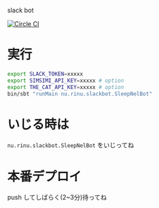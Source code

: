 slack bot

[![Circle CI](https://circleci.com/gh/rinunu/slack-bot/tree/master.svg?style=svg&circle-token=c19f01026d8a2de0cc0758cd2175391264bc7573)](https://circleci.com/gh/rinunu/slack-bot/tree/master)

# 実行
```sh
export SLACK_TOKEN=xxxxx
export SIMSIMI_API_KEY=xxxxx # option
export THE_CAT_API_KEY=xxxxx # option
bin/sbt "runMain nu.rinu.slackbot.SleepNelBot"
```

# いじる時は
`nu.rinu.slackbot.SleepNelBot` をいじってね


# 本番デプロイ

push してしばらく(2~3分)待ってね

